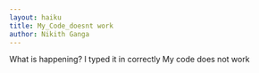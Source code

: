 ```yaml
---
layout: haiku
title: My_Code_doesnt work
author: Nikith Ganga
---
```


What is happening?
I typed it in correctly
My code does not work

